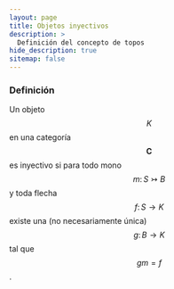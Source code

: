 ```yaml
---
layout: page
title: Objetos inyectivos
description: >
  Definición del concepto de topos
hide_description: true
sitemap: false
---
```


### Definición
Un objeto $$K$$ en una categoría $$\mathbf{C}$$ es inyectivo si para todo mono $$m\colon S\rightarrowtail B$$ y toda flecha $$f\colon S\to K$$ existe una (no necesariamente única) $$g\colon B\to K$$ tal que $$gm=f$$.